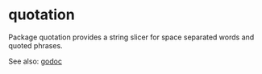 # quotation

Package quotation provides a string slicer for space separated words and
quoted phrases.

See also: [godoc](http://godoc.org/github.com/tgrennan/quotation)
